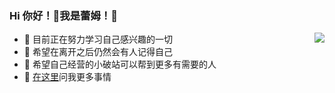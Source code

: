 ### Hi 你好！👋我是蕾姆！💖
<img align="right" src="https://github-readme-stats.vercel.app/api?username=leimu998&show_icons=true&hide_border=true&icon_color=586069&title_color=FFA500">

- 📖 目前正在努力学习自己感兴趣的一切 
- 🎈 希望在离开之后仍然会有人记得自己
- 🎉 希望自己经营的小破站可以帮到更多有需要的人
- 💬 <a href="mailto:leimu998@outlook.com" one-link-mark="yes"><font style="vertical-align: inherit;"><font style="vertical-align: inherit;">在这里</font></font></a>问我更多事情
